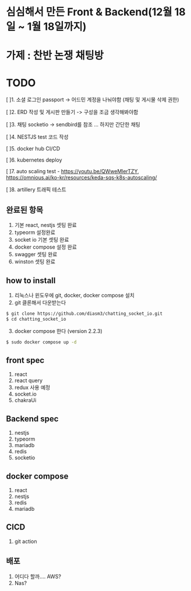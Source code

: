 # 심심해서 만든 Front & Backend(12월 18일 ~ 1월 18일까지)

# 가제 : 찬반 논쟁 채팅방

# TODO
[ ]1. 소셜 로그인 passport -> 어드민 계정을 나눠야함 (채팅 및 게시물 삭제 권한)

[ ]2. ERD 작성 및 게시판 만들기 -> 구성을 조금 생각해봐야함  

[ ]3. 채팅 socketio -> sendbird를 참조 ... 하지만 간단한 채팅

[ ]4. NESTJS test 코드 작성 

[ ]5. docker hub CI/CD

[ ]6. kubernetes deploy

[ ]7. auto scaling test  - https://youtu.be/QWweMlerTZY, https://omnious.ai/ko-kr/resources/keda-sqs-k8s-autoscaling/

[ ]8. artillery 트래픽 테스트



## 완료된 항목
1. 기본 react, nestjs 셋팅 완료
2. typeorm 설정완료
3. socket io 기본 셋팅 완료
4. docker compose 설정 완료
5. swagger 셋팅 완료
6. winston 셋팅 완료

## how to install

1. 리눅스나 윈도우에 git, docker, docker compose 설치
2. git 클론해서 다운받는다

```bash
$ git clone https://github.com/diasm3/chatting_socket_io.git
$ cd chatting_socket_io
```

3. docker compose 한다 (version 2.2.3)

```bash
$ sudo docker compose up -d
```


## front spec
1. react
2. react query
3. redux 사용 예정
4. socket.io 
5. chakraUi


## Backend spec
1. nestjs
2. typeorm
3. mariadb
4. redis
5. socketio


## docker compose
1. react
2. nestjs
3. redis
4. mariadb


## CICD
1. git action

## 배포
1. 어디다 할까.... AWS?
2. Nas?
